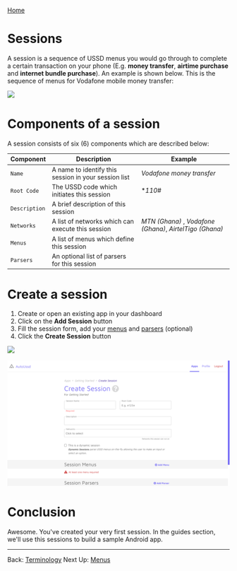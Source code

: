 [Home](./README.md)

# Sessions

A session is a sequence of USSD menus you would go through to complete a certain transaction on your phone (E.g. **money transfer**, **airtime purchase** and **internet bundle purchase**). An example is shown below. This is the sequence of menus for Vodafone mobile money transfer:

![](./assets/0201.png)

# Components of a session

A session consists of six (6) components which are described below:

| Component     | Description                                          | Example                                                  |
| ------------- | ---------------------------------------------------- | -------------------------------------------------------- |
| `Name`        | A name to identify this session in your session list | *Vodafone money transfer*                                |
| `Root Code`   | The USSD code which initiates this session           | **110#*                                                  |
| `Description` | A brief description of this session                  |                                                          |
| `Networks`    | A list of networks which can execute this session    | *MTN (Ghana)* , *Vodafone (Ghana)*, *AirtelTigo (Ghana)* |
| `Menus`       | A list of menus which define this session            |                                                          |
| `Parsers`     | An optional list of parsers for this session         |                                                          |

# Create a session

1. Create or open an existing app in your dashboard
2. Click on the **Add Session** button
3. Fill the session form, add your [menus](./03.Menus.md) and [parsers](./04.Parsers.md) (optional)
4. Click the **Create Session** button

![](./assets/0202.png)

![](./assets/0203.png)

# Conclusion

Awesome. You've created your very first session. In the guides section, we'll use this sessions to build a sample Android app.



---

Back: [Terminology](./01.Terminology.md)    Next Up: [Menus](./03.Menus.md)
